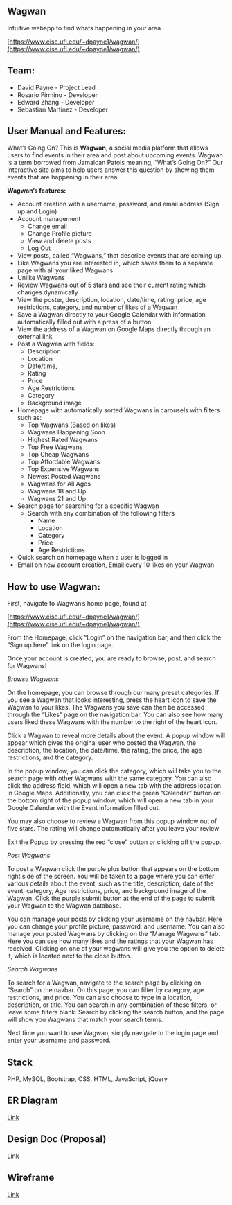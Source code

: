 ## Wagwan


Intuitive webapp to find whats happening in your area


[https://www.cise.ufl.edu/~dpayne1/wagwan/](https://www.cise.ufl.edu/~dpayne1/wagwan/)


## Team:


* David Payne - Project Lead
* Rosario Firmino - Developer
* Edward Zhang - Developer
* Sebastian Martinez - Developer

## User Manual and Features:

   What’s Going On? This is **Wagwan**, a social media platform that allows users to find events in their area and post about upcoming events. Wagwan is a term borrowed from Jamaican Patois meaning, “What’s Going On?” Our interactive site aims to help users answer this question by showing them events that are happening in their area.

**Wagwan’s features:**



* Account creation with a username, password, and email address (Sign up and Login)
* Account management
    * Change email
    * Change Profile picture
    * View and delete posts
    * Log Out
* View posts, called “Wagwans,” that describe events that are coming up.
* Like Wagwans you are interested in, which saves them to a separate page with all your liked Wagwans
* Unlike Wagwans
* Review Wagwans out of 5 stars and see their current rating which changes dynamically
* View the poster, description, location, date/time, rating, price, age restrictions, category, and number of likes of a Wagwan
* Save a Wagwan directly to your Google Calendar with information automatically filled out with a press of a button
* View the address of a Wagwan on Google Maps directly through an external link
* Post a Wagwan with fields:
    * Description 
    * Location 
    * Date/time,
    * Rating 
    * Price 
    * Age Restrictions 
    * Category
    * Background image
* Homepage with automatically sorted Wagwans in carousels with filters such as:
    * Top Wagwans (Based on likes)
    * Wagwans Happening Soon
    * Highest Rated Wagwans
    * Top Free Wagwans
    * Top Cheap Wagwans
    * Top Affordable Wagwans
    * Top Expensive Wagwans
    * Newest Posted Wagwans
    * Wagwans for All Ages
    * Wagwans 18 and Up
    * Wagwans 21 and Up
* Search page for searching for a specific Wagwan
    * Search with any combination of the following filters
        * Name
        * Location
        * Category
        * Price
        * Age Restrictions
* Quick search on homepage when a user is logged in
* Email on new account creation, Email every 10 likes on your Wagwan

## How to use Wagwan:

First, navigate to Wagwan’s home page, found at

[https://www.cise.ufl.edu/~dpayne1/wagwan/](https://www.cise.ufl.edu/~dpayne1/wagwan/)

From the Homepage, click “Login” on the navigation bar, and then click the “Sign up here” link on the login page.

Once your account is created, you are ready to browse, post, and search for Wagwans!


*Browse Wagwans*


   On the homepage, you can browse through our many preset categories. If you see a Wagwan that looks interesting, press the heart icon to save the Wagwan to your likes. The Wagwans you save can then be accessed through the “Likes” page on the navigation bar. You can also see how many users liked these Wagwans with the number to the right of the heart icon.


   Click a Wagwan to reveal more details about the event. A popup window will appear which gives the original user who posted the Wagwan, the description, the location, the date/time,  the rating, the price, the age restrictions, and the category.


   In the popup window, you can click the category, which will take you to the search page with other Wagwans with the same category. You can also click the address field, which will open a new tab with the address location in Google Maps. Additionally, you can click the green “Calendar” button on the bottom right of the popup window, which will open a new tab in your Google Calendar with the Event information filled out. 


   You may also choose to review a Wagwan from this popup window out of five stars. The rating will change automatically after you leave your review


   Exit the Popup by pressing the red “close” button or clicking off the popup.


*Post Wagwans*


   To post a Wagwan click the purple plus button that appears on the bottom right side of the screen. You will be taken to a page where you can enter various details about the event, such as the title, description, date of the event, category, Age restrictions, price, and background image of the Wagwan. Click the purple submit button at the end of the page to submit your Wagwan to the Wagwan database.


   You can manage your posts by clicking your username on the navbar. Here you can change your profile picture, password, and username. You can also manage your posted Wagwans by clicking on the “Manage Wagwans” tab. Here you can see how many likes and the ratings that your Wagwan has received. Clicking on one of your wagwans will give you the option to delete it, which is located next to the close button.


*Search Wagwans*


   To search for a Wagwan, navigate to the search page by clicking on “Search” on the navbar. On this page, you can filter by category, age restrictions, and price. You can also choose to type in a location, description, or title. You can search in any combination of these filters, or leave some filters blank. Search by clicking the search button, and the page will show you Wagwans that match your search terms.

Next time you want to use Wagwan, simply navigate to the login page and enter your username and password.


## Stack
PHP, MySQL, Bootstrap, CSS, HTML, JavaScript, jQuery


## ER Diagram
[Link](https://lucid.app/lucidchart/b41a6c36-9f1c-4ac1-9e5b-11051187af23/edit?viewport_loc=-20%2C-370%2C1629%2C1936%2C0_0&invitationId=inv_19729f28-aea7-4048-b786-7e89c587f115)

## Design Doc (Proposal)
[Link](https://docs.google.com/document/d/1vzG1S7-oyhTfZD3Rs0STXMjRKu5vYSAmpi-0jyU2o9E/edit?usp=sharing)

## Wireframe
[Link](https://www.figma.com/file/gLIxWm6uR4drrRfTmhG8pk/Wagwan-Wireframe?node-id=0-1)

